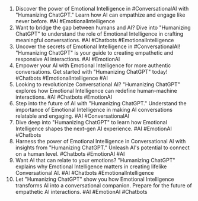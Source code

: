 1. Discover the power of Emotional Intelligence in #ConversationalAI with "Humanizing ChatGPT." Learn how AI can empathize and engage like never before. #AI #EmotionalIntelligence
2. Want to bridge the gap between humans and AI? Dive into "Humanizing ChatGPT" to understand the role of Emotional Intelligence in crafting meaningful conversations. #AI #Chatbots #EmotionalIntelligence
3. Uncover the secrets of Emotional Intelligence in #ConversationalAI! "Humanizing ChatGPT" is your guide to creating empathetic and responsive AI interactions. #AI #EmotionAI
4. Empower your AI with Emotional Intelligence for more authentic conversations. Get started with "Humanizing ChatGPT" today! #Chatbots #EmotionalIntelligence #AI
5. Looking to revolutionize Conversational AI? "Humanizing ChatGPT" explores how Emotional Intelligence can redefine human-machine interactions. #AI #Chatbots #EmotionAI
6. Step into the future of AI with "Humanizing ChatGPT." Understand the importance of Emotional Intelligence in making AI conversations relatable and engaging. #AI #ConversationalAI
7. Dive deep into "Humanizing ChatGPT" to learn how Emotional Intelligence shapes the next-gen AI experience. #AI #EmotionAI #Chatbots
8. Harness the power of Emotional Intelligence in Conversational AI with insights from "Humanizing ChatGPT." Unleash AI's potential to connect on a human level. #Chatbots #EmotionAI #AI
9. Want AI that can relate to your emotions? "Humanizing ChatGPT" explains why Emotional Intelligence matters in creating lifelike Conversational AI. #AI #Chatbots #EmotionalIntelligence
10. Let "Humanizing ChatGPT" show you how Emotional Intelligence transforms AI into a conversational companion. Prepare for the future of empathetic AI interactions. #AI #EmotionAI #Chatbots
